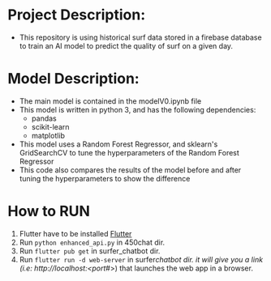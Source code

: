 # Project Description:

- This repository is using historical surf data stored in a firebase database to train an AI model to predict the quality of surf on a given day.

# Model Description:

- The main model is contained in the modelV0.ipynb file
- This model is written in python 3, and has the following dependencies:
  - pandas
  - scikit-learn
  - matplotlib
- This model uses a Random Forest Regressor, and sklearn's GridSearchCV to tune the hyperparameters of the Random Forest Regressor
- This code also compares the results of the model before and after tuning the hyperparameters to show the difference

# How to RUN

1. Flutter have to be installed [Flutter](https://docs.flutter.dev/get-started/install)
2. Run `python enhanced_api.py` in 450chat dir.
3. Run `flutter pub get` in surfer_chatbot dir.
4. Run `flutter run -d web-server` in surfer*chatbot dir. it will give you a link (i.e: http://localhost:<port*#>) that launches the web app in a browser.
